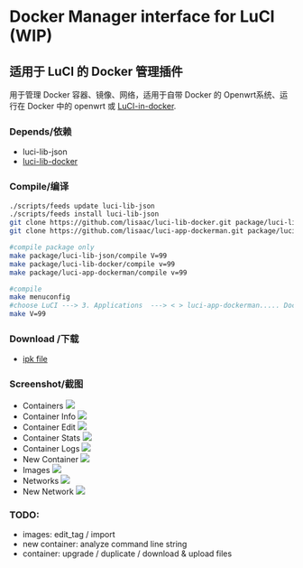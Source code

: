 # Docker Manager interface for LuCI (WIP)

## 适用于 LuCI 的 Docker 管理插件
用于管理 Docker 容器、镜像、网络，适用于自带 Docker 的 Openwrt系统、运行在 Docker 中的 openwrt 或 [LuCI-in-docker](https://github.com/lisaac/luci-in-docker).

### Depends/依赖
- luci-lib-json
- [luci-lib-docker](https://github.com/lisaac/luci-lib-docker)

### Compile/编译
```bash
./scripts/feeds update luci-lib-json
./scripts/feeds install luci-lib-json
git clone https://github.com/lisaac/luci-lib-docker.git package/luci-lib-docker
git clone https://github.com/lisaac/luci-app-dockerman.git package/luci-app-dockerman

#compile package only
make package/luci-lib-json/compile V=99
make package/luci-lib-docker/compile v=99
make package/luci-app-dockerman/compile v=99

#compile
make menuconfig
#choose LuCI ---> 3. Applications  ---> < > luci-app-dockerman..... Docker Manager interface for LuCI ----> save
make V=99
```

### Download /下载
- [ipk file](https://github.com/lisaac/luci-app-dockerman/releases)

### Screenshot/截图
- Containers
![](https://raw.githubusercontent.com/lisaac/luci-app-dockerman/master/doc/containers.png)
- Container Info
![](https://raw.githubusercontent.com/lisaac/luci-app-dockerman/master/doc/container_info.png)
- Container Edit
![](https://raw.githubusercontent.com/lisaac/luci-app-dockerman/master/doc/container_edit.png)
- Container Stats
![](https://raw.githubusercontent.com/lisaac/luci-app-dockerman/master/doc/container_stats.png)
- Container Logs
![](https://raw.githubusercontent.com/lisaac/luci-app-dockerman/master/doc/container_logs.png)
- New Container
![](https://raw.githubusercontent.com/lisaac/luci-app-dockerman/master/doc/new_container.png)
- Images
![](https://raw.githubusercontent.com/lisaac/luci-app-dockerman/master/doc/images.png)
- Networks
![](https://raw.githubusercontent.com/lisaac/luci-app-dockerman/master/doc/networks.png)
- New Network
![](https://raw.githubusercontent.com/lisaac/luci-app-dockerman/master/doc/new_network.png)

### TODO:
- images: edit_tag / import
- new container: analyze command line string
- container: upgrade / duplicate / download & upload files
